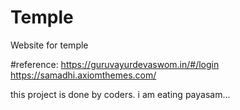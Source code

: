 # Temple
Website for temple

#reference:
  https://guruvayurdevaswom.in/#/login
  https://samadhi.axiomthemes.com/

this project is done by coders.
i am eating payasam...